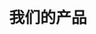---
title: "我们的产品"
draft: false
# page title background image
bg_image: "images/backgrounds/page-title.jpg"
# meta description
description : ""
---